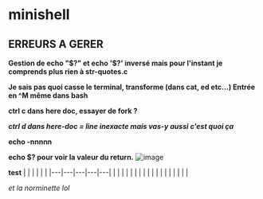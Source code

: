# minishell

## ERREURS A GERER

**Gestion de echo "$?" et echo '$?' inversé mais pour l'instant je comprends plus rien à str-quotes.c**

**Je sais pas quoi casse le terminal, transforme (dans cat, ed etc...) Entrée en ^M même dans bash**

**ctrl c dans here doc, essayer de fork ?**

**_ctrl d dans here-doc = line inexacte mais vas-y aussi c'est quoi ça_**

**echo -nnnnn**

**echo $? pour voir la valeur du return.**
![image](https://cdn.discordapp.com/attachments/856902451403423745/969613000052994068/unknown.png)

**test**
|   |   |   |   |   |
|---|---|---|---|---|
|   |   |   |   |   |
|   |   |   |   |   |
|   |   |   |   |   |

_et la norminette lol_
